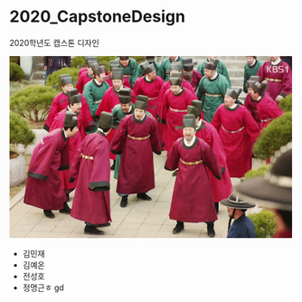 # 2020_CapstoneDesign
2020학년도 캡스톤 디자인 

![Alt text](/images/왕-전하-임금-만세-움짤-드라마-짐-임금-왕시리즈.gif)
+ 김민재
+ 김예온
+ 전성호
+ 정명근ㅎ
gd
